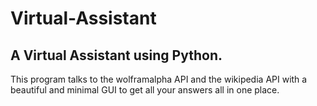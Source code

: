 # Virtual-Assistant
## A Virtual Assistant using Python.

This program talks to the wolframalpha API and the wikipedia API with a beautiful and minimal GUI to get all your answers all in one place.
<p align="center">
  <img src="">
</p>


<p align="center">
  <img src="">
</p>


<p align="center">
  <img src="">
</p>


<p align="center">
  <img src="">
</p>

